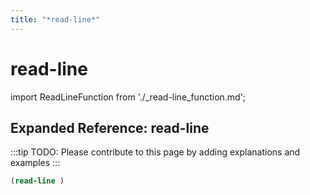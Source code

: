 ```yaml
---
title: "*read-line*"
---
```


# read-line

import ReadLineFunction from './_read-line_function.md';

<ReadLineFunction />

## Expanded Reference: read-line

:::tip
TODO: Please contribute to this page by adding explanations and examples
:::

```lisp
(read-line )
```
